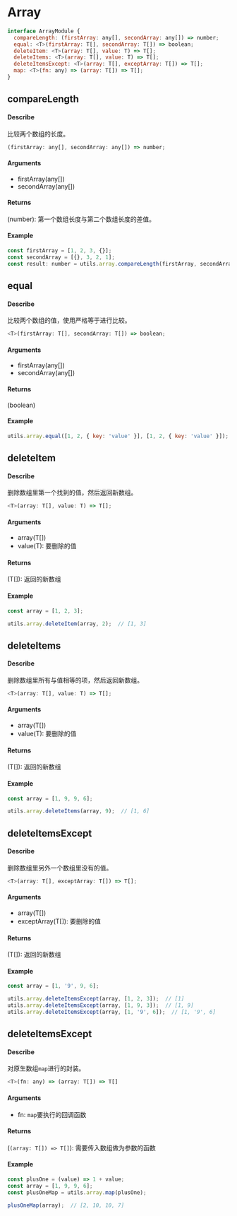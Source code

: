 # Array
```js
interface ArrayModule {
  compareLength: (firstArray: any[], secondArray: any[]) => number;
  equal: <T>(firstArray: T[], secondArray: T[]) => boolean;
  deleteItem: <T>(array: T[], value: T) => T[];
  deleteItems: <T>(array: T[], value: T) => T[];
  deleteItemsExcept: <T>(array: T[], exceptArray: T[]) => T[];
  map: <T>(fn: any) => (array: T[]) => T[];
}
```

## compareLength
#### Describe
比较两个数组的长度。
```js
(firstArray: any[], secondArray: any[]) => number;
```

#### Arguments
  - firstArray(any[])
  - secondArray(any[])

#### Returns
(number): 第一个数组长度与第二个数组长度的差值。

#### Example
```js
const firstArray = [1, 2, 3, {}];
const secondArray = [{}, 3, 2, 1];
const result: number = utils.array.compareLength(firstArray, secondArray);  // 0
```

## equal
#### Describe
比较两个数组的值，使用严格等于进行比较。
```js
<T>(firstArray: T[], secondArray: T[]) => boolean;
```

#### Arguments
  - firstArray(any[])
  - secondArray(any[])

#### Returns
(boolean)

#### Example
```js
utils.array.equal([1, 2, { key: 'value' }], [1, 2, { key: 'value' }]);  // false
```

## deleteItem
#### Describe
删除数组里第一个找到的值，然后返回新数组。
```js
<T>(array: T[], value: T) => T[];
```

#### Arguments
  - array(T[])
  - value(T): 要删除的值

#### Returns
(T[]): 返回的新数组

#### Example
```js
const array = [1, 2, 3];

utils.array.deleteItem(array, 2);  // [1, 3]
```

## deleteItems
#### Describe
删除数组里所有与值相等的项，然后返回新数组。
```js
<T>(array: T[], value: T) => T[];
```

#### Arguments
  - array(T[])
  - value(T): 要删除的值

#### Returns
(T[]): 返回的新数组

#### Example
```js
const array = [1, 9, 9, 6];

utils.array.deleteItems(array, 9);  // [1, 6]
```

## deleteItemsExcept
#### Describe
删除数组里另外一个数组里没有的值。
```js
<T>(array: T[], exceptArray: T[]) => T[];
```

#### Arguments
  - array(T[])
  - exceptArray(T[]): 要删除的值

#### Returns
(T[]): 返回的新数组

#### Example
```js
const array = [1, '9', 9, 6];

utils.array.deleteItemsExcept(array, [1, 2, 3]);  // [1]
utils.array.deleteItemsExcept(array, [1, 9, 3]);  // [1, 9]
utils.array.deleteItemsExcept(array, [1, '9', 6]);  // [1, '9', 6]
```

## deleteItemsExcept
#### Describe
对原生数组```map```进行的封装。
```js
<T>(fn: any) => (array: T[]) => T[]
```

#### Arguments
  - fn: ```map```要执行的回调函数

#### Returns
(```(array: T[]) => T[]```): 需要传入数组做为参数的函数

#### Example
```js
const plusOne = (value) => 1 + value;
const array = [1, 9, 9, 6];
const plusOneMap = utils.array.map(plusOne);

plusOneMap(array);  // [2, 10, 10, 7]
```
